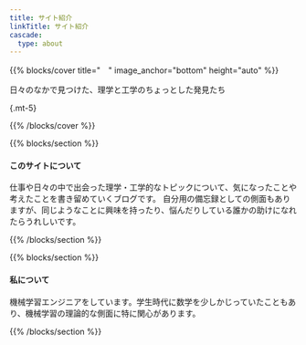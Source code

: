 ```yaml
---
title: サイト紹介
linkTitle: サイト紹介
cascade:
  type: about
---
```


{{% blocks/cover title="　" image_anchor="bottom" height="auto" %}}

日々のなかで見つけた、理学と工学のちょっとした発見たち

{.mt-5}

{{% /blocks/cover %}}

{{% blocks/section %}}

#### このサイトについて
仕事や日々の中で出会った理学・工学的なトピックについて、気になったことや考えたことを書き留めていくブログです。
自分用の備忘録としての側面もありますが、同じようなことに興味を持ったり、悩んだりしている誰かの助けになれたらうれしいです。

{{% /blocks/section %}}

{{% blocks/section %}}

#### 私について
機械学習エンジニアをしています。学生時代に数学を少しかじっていたこともあり、機械学習の理論的な側面に特に関心があります。

{{% /blocks/section %}}
